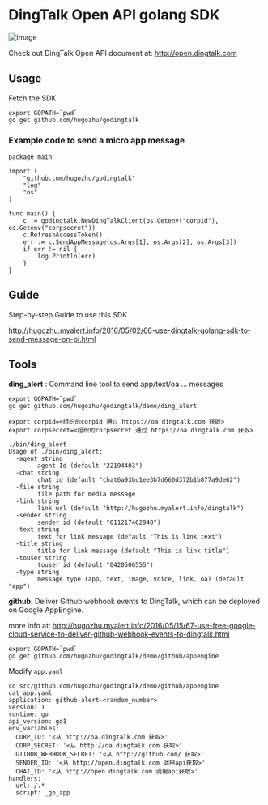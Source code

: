 # DingTalk Open API golang SDK

![image](http://static.dingtalk.com/media/lALOAQ6nfSvM5Q_229_43.png)

Check out DingTalk Open API document at: http://open.dingtalk.com

## Usage

Fetch the SDK
```
export GOPATH=`pwd`
go get github.com/hugozhu/godingtalk
```

### Example code to send a micro app message

```
package main

import (
    "github.com/hugozhu/godingtalk"
    "log"
    "os"
)

func main() {
    c := godingtalk.NewDingTalkClient(os.Getenv("corpid"), os.Getenv("corpsecret"))
    c.RefreshAccessToken()
    err := c.SendAppMessage(os.Args[1], os.Args[2], os.Args[3])
    if err != nil {
        log.Println(err)
    }
}
```


## Guide

Step-by-step Guide to use this SDK

http://hugozhu.myalert.info/2016/05/02/66-use-dingtalk-golang-sdk-to-send-message-on-pi.html

## Tools

**ding_alert** : Command line tool to send app/text/oa ... messages

```
export GOPATH=`pwd`
go get github.com/hugozhu/godingtalk/demo/ding_alert

export corpid=<组织的corpid 通过 https://oa.dingtalk.com 获取>
export corpsecret=<组织的corpsecret 通过 https://oa.dingtalk.com 获取>

./bin/ding_alert
Usage of ./bin/ding_alert:
  -agent string
    	agent Id (default "22194403")
  -chat string
    	chat id (default "chat6a93bc1ee3b7d660d372b1b877a9de62")
  -file string
    	file path for media message
  -link string
    	link url (default "http://hugozhu.myalert.info/dingtalk")
  -sender string
    	sender id (default "011217462940")
  -text string
    	text for link message (default "This is link text")
  -title string
    	title for link message (default "This is link title")
  -touser string
    	touser id (default "0420506555")
  -type string
    	message type (app, text, image, voice, link, oa) (default "app")

```

**github**: Deliver Github webhook events to DingTalk, which can be deployed on Google AppEngine.

more info at: http://hugozhu.myalert.info/2016/05/15/67-use-free-google-cloud-service-to-deliver-github-webhook-events-to-dingtalk.html

```
export GOPATH=`pwd`
go get github.com/hugozhu/godingtalk/demo/github/appengine
```

Modify `app.yaml`

```
cd src/github.com/hugozhu/godingtalk/demo/github/appengine
cat app.yaml
application: github-alert-<random_number>
version: 1
runtime: go
api_version: go1
env_variables:
  CORP_ID: '<从 http://oa.dingtalk.com 获取>'
  CORP_SECRET: '<从 http://oa.dingtalk.com 获取>'
  GITHUB_WEBHOOK_SECRET: '<从 http://github.com/ 获取>'
  SENDER_ID: '<从 http://open.dingtalk.com 调用api获取>'
  CHAT_ID: '<从 http://open.dingtalk.com 调用api获取>'
handlers:
- url: /.*
  script: _go_app

```



